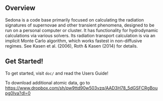## Overview
Sedona is a code base primarily focused on calculating the radiation signatures of supernovae and other transient phenomena, designed to be run on a personal computer or cluster. It has functionality for hydrodynamic calculations via various solvers. Its radiation transport calculation is via an implicit Monte Carlo algorithm, which works fastest in non-diffusive regimes.  See Kasen et al. (2006), Roth & Kasen (2014) for details. 

## Get Started!
To get started, visit `doc/` and read the Users Guide!

To download additional atomic data, go to
https://www.dropbox.com/sh/pw9ttd90w503vzq/AAD3H78_5dGSFCRgBoupg0Iva?dl=0

